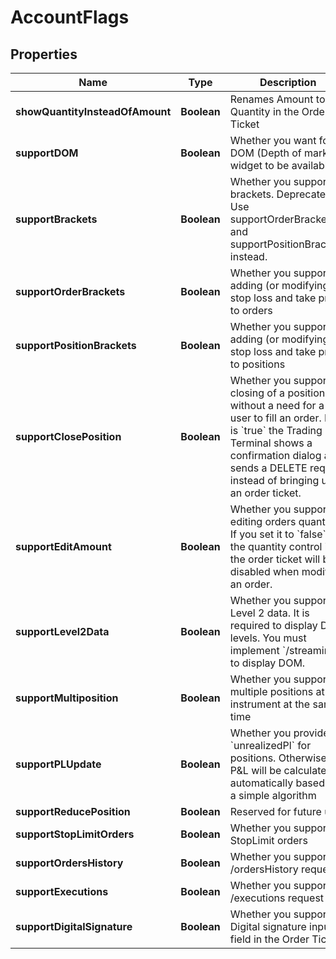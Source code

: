 
# AccountFlags

## Properties
Name | Type | Description | Notes
------------ | ------------- | ------------- | -------------
**showQuantityInsteadOfAmount** | **Boolean** | Renames Amount to Quantity in the Order Ticket |  [optional]
**supportDOM** | **Boolean** | Whether you want for DOM (Depth of market) widget to be available |  [optional]
**supportBrackets** | **Boolean** | Whether you support brackets. Deprecated. Use supportOrderBrackets and supportPositionBrackets instead. |  [optional]
**supportOrderBrackets** | **Boolean** | Whether you support adding (or modifying) stop loss and take profit to orders |  [optional]
**supportPositionBrackets** | **Boolean** | Whether you support adding (or modifying) stop loss and take profit to positions |  [optional]
**supportClosePosition** | **Boolean** | Whether you support closing of a position without a need for a user to fill an order. If it is &#x60;true&#x60; the Trading Terminal shows a confirmation dialog and sends a DELETE request instead of bringing up an order ticket. |  [optional]
**supportEditAmount** | **Boolean** | Whether you support editing orders quantity. If you set it to &#x60;false&#x60;, the quantity control in the order ticket will be disabled when modifing an order. |  [optional]
**supportLevel2Data** | **Boolean** | Whether you support Level 2 data. It is required to display DOM levels. You must implement &#x60;/streaming&#x60; to display DOM. |  [optional]
**supportMultiposition** | **Boolean** | Whether you support multiple positions at one instrument at the same time |  [optional]
**supportPLUpdate** | **Boolean** | Whether you provide &#x60;unrealizedPl&#x60; for positions. Otherwise P&amp;L will be calculated automatically based on a simple algorithm |  [optional]
**supportReducePosition** | **Boolean** | Reserved for future use |  [optional]
**supportStopLimitOrders** | **Boolean** | Whether you support StopLimit orders |  [optional]
**supportOrdersHistory** | **Boolean** | Whether you support /ordersHistory request |  [optional]
**supportExecutions** | **Boolean** | Whether you support /executions request |  [optional]
**supportDigitalSignature** | **Boolean** | Whether you support Digital signature input field in the Order Ticket |  [optional]



